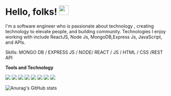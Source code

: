 
# Hello, folks! <img src="https://raw.githubusercontent.com/MartinHeinz/MartinHeinz/master/wave.gif" width="30px">






I'm a software engineer who is passionate about technology , creating technology to elevate people, and building community.  Technologies I enjoy working with include ReactJS, Node Js, MongoDB,Express Js, JavaScript,  and APIs. 

Skills: MONGO DB / EXPRESS JS / NODE/ REACT / JS / HTML / CSS /REST API

**Tools and Technology**

![](https://img.shields.io/badge/<WORD_ON_LEFT>-<ReactJs>-informational?style=flat&logo=<LOGO_NAME>&logoColor=white&color=2bbc8a)
![](https://img.shields.io/badge/<WORD_ON_LEFT>-<WORD_ON_RIGHT>-informational?style=flat&logo=<helloE>&logoColor=white&color=2bbc8a)
![](https://img.shields.io/badge/<WORD_ON_LEFT>-<WORD_ON_RIGHT>-informational?style=flat&logo=<LOGO_NAME>&logoColor=white&color=2bbc8a)
![](https://img.shields.io/badge/<WORD_ON_LEFT>-<WORD_ON_RIGHT>-informational?style=flat&logo=<LOGO_NAME>&logoColor=white&color=2bbc8a)
![](https://img.shields.io/badge/<WORD_ON_LEFT>-<WORD_ON_RIGHT>-informational?style=flat&logo=<LOGO_NAME>&logoColor=white&color=2bbc8a)
![](https://img.shields.io/badge/<WORD_ON_LEFT>-<WORD_ON_RIGHT>-informational?style=flat&logo=<LOGO_NAME>&logoColor=white&color=2bbc8a)
![](https://img.shields.io/badge/<WORD_ON_LEFT>-<WORD_ON_RIGHT>-informational?style=flat&logo=<LOGO_NAME>&logoColor=white&color=2bbc8a)
![](https://img.shields.io/badge/<WORD_ON_LEFT>-<WORD_ON_RIGHT>-informational?style=flat&logo=<LOGO_NAME>&logoColor=white&color=2bbc8a)


![Anurag's GitHub stats](https://github-readme-stats.vercel.app/api?username=eyemabhishek&show_icons=true&theme=radical)







